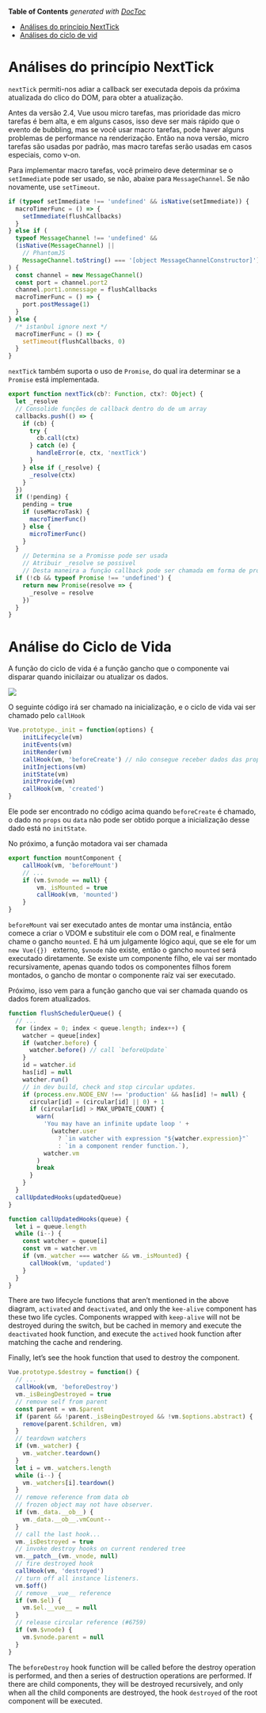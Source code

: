 <!-- START doctoc generated TOC please keep comment here to allow auto update -->
<!-- DON'T EDIT THIS SECTION, INSTEAD RE-RUN doctoc TO UPDATE -->
**Table of Contents**  *generated with [DocToc](https://github.com/thlorenz/doctoc)*

- [Análises do princípio NextTick](#nexttick-principle-analysis)
- [Análises do ciclo de vid](#lifecycle-analysis)

<!-- END doctoc generated TOC please keep comment here to allow auto update -->

# Análises do princípio NextTick

`nextTick` permiti-nos adiar a callback ser executada depois da próxima atualizada do clico do DOM, para obter a atualização.

Antes da versão 2.4, Vue usou micro tarefas, mas prioridade das micro tarefas é bem alta, e em alguns casos, isso deve ser mais rápido que o evento de bubbling, mas se você usar macro tarefas, pode haver alguns problemas de performance na renderização. Então na nova versão, micro tarefas são usadas por padrão, mas macro tarefas serão usadas em casos especiais, como v-on.

Para implementar macro tarefas, você primeiro deve determinar se o `setImmediate` pode ser usado, se não, abaixe para `MessageChannel`. Se não novamente, use `setTimeout`.

```js
if (typeof setImmediate !== 'undefined' && isNative(setImmediate)) {
  macroTimerFunc = () => {
    setImmediate(flushCallbacks)
  }
} else if (
  typeof MessageChannel !== 'undefined' &&
  (isNative(MessageChannel) ||
    // PhantomJS
    MessageChannel.toString() === '[object MessageChannelConstructor]')
) {
  const channel = new MessageChannel()
  const port = channel.port2
  channel.port1.onmessage = flushCallbacks
  macroTimerFunc = () => {
    port.postMessage(1)
  }
} else {
  /* istanbul ignore next */
  macroTimerFunc = () => {
    setTimeout(flushCallbacks, 0)
  }
}
```

`nextTick` também suporta o uso de `Promise`, do qual ira determinar se a `Promise` está implementada.

```js
export function nextTick(cb?: Function, ctx?: Object) {
  let _resolve
  // Consolide funções de callback dentro do de um array
  callbacks.push(() => {
    if (cb) {
      try {
        cb.call(ctx)
      } catch (e) {
        handleError(e, ctx, 'nextTick')
      }
    } else if (_resolve) {
      _resolve(ctx)
    }
  })
  if (!pending) {
    pending = true
    if (useMacroTask) {
      macroTimerFunc()
    } else {
      microTimerFunc()
    }
  }
    // Determina se a Promisse pode ser usada
    // Atribuir _resolve se possivel
    // Desta maneira a função callback pode ser chamada em forma de promise
  if (!cb && typeof Promise !== 'undefined') {
    return new Promise(resolve => {
      _resolve = resolve
    })
  }
}
```

# Análise do Ciclo de Vida

A função do ciclo de vida é a função gancho que o componente vai disparar quando inicilaizar ou atualizar os dados.

![](https://user-gold-cdn.xitu.io/2018/7/12/1648d9df78201f07?w=1200&h=3039&f=png&s=50021)

O seguinte código irá ser chamado na inicialização, e o ciclo de vida vai ser chamado pelo `callHook`

```js
Vue.prototype._init = function(options) {
    initLifecycle(vm)
    initEvents(vm)
    initRender(vm)
    callHook(vm, 'beforeCreate') // não consegue receber dados das props
    initInjections(vm) 
    initState(vm)
    initProvide(vm)
    callHook(vm, 'created')
}
```

Ele pode ser encontrado no código acima quando `beforeCreate` é chamado, o dado no `props` ou `data` não pode ser obtido porque a inicialização desse dado está no `initState`.

No próximo, a função motadora vai ser chamada

```js
export function mountComponent {
    callHook(vm, 'beforeMount')
    // ...
    if (vm.$vnode == null) {
        vm._isMounted = true
        callHook(vm, 'mounted')
    }
}
```

`beforeMount` vai ser executado antes de montar uma instância, então comece a criar o VDOM e substituir ele com o DOM real, e finalmente chame o gancho `mounted`. E há um julgamente lógico aqui, que se ele for um `new Vue({}) ` externo, `$vnode` não existe, então o gancho `mounted` será executado diretamente. Se existe um componente filho, ele vai ser montado recursivamente, apenas quando todos os componentes filhos forem montados, o gancho de montar o componente raíz vai ser executado.

Próximo, isso vem para a função gancho que vai ser chamada quando os dados forem atualizados.

```js
function flushSchedulerQueue() {
  // ...
  for (index = 0; index < queue.length; index++) {
    watcher = queue[index]
    if (watcher.before) {
      watcher.before() // call `beforeUpdate`
    }
    id = watcher.id
    has[id] = null
    watcher.run()
    // in dev build, check and stop circular updates.
    if (process.env.NODE_ENV !== 'production' && has[id] != null) {
      circular[id] = (circular[id] || 0) + 1
      if (circular[id] > MAX_UPDATE_COUNT) {
        warn(
          'You may have an infinite update loop ' +
            (watcher.user
              ? `in watcher with expression "${watcher.expression}"`
              : `in a component render function.`),
          watcher.vm
        )
        break
      }
    }
  }
  callUpdatedHooks(updatedQueue)
}

function callUpdatedHooks(queue) {
  let i = queue.length
  while (i--) {
    const watcher = queue[i]
    const vm = watcher.vm
    if (vm._watcher === watcher && vm._isMounted) {
      callHook(vm, 'updated')
    }
  }
}
```

There are two lifecycle functions that aren’t mentioned in the above diagram,  `activated` and `deactivated`, and only the `kee-alive` component has these two life cycles. Components wrapped with `keep-alive` will not be destroyed during the switch, but be cached in memory and execute the `deactivated` hook function, and execute the `actived` hook function after matching the cache and rendering.

Finally, let’s see the hook function that used to destroy the component.

```js
Vue.prototype.$destroy = function() {
  // ...
  callHook(vm, 'beforeDestroy')
  vm._isBeingDestroyed = true
  // remove self from parent
  const parent = vm.$parent
  if (parent && !parent._isBeingDestroyed && !vm.$options.abstract) {
    remove(parent.$children, vm)
  }
  // teardown watchers
  if (vm._watcher) {
    vm._watcher.teardown()
  }
  let i = vm._watchers.length
  while (i--) {
    vm._watchers[i].teardown()
  }
  // remove reference from data ob
  // frozen object may not have observer.
  if (vm._data.__ob__) {
    vm._data.__ob__.vmCount--
  }
  // call the last hook...
  vm._isDestroyed = true
  // invoke destroy hooks on current rendered tree
  vm.__patch__(vm._vnode, null)
  // fire destroyed hook
  callHook(vm, 'destroyed')
  // turn off all instance listeners.
  vm.$off()
  // remove __vue__ reference
  if (vm.$el) {
    vm.$el.__vue__ = null
  }
  // release circular reference (#6759)
  if (vm.$vnode) {
    vm.$vnode.parent = null
  }
}
```

The `beforeDestroy` hook function will be called before the destroy operation is performed, and then a series of destruction operations are performed. If there are child components, they will be destroyed recursively, and only when all the child components are destroyed, the hook  `destroyed` of the root component will be executed.
